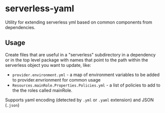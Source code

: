 # serverless-yaml

Utility for extending serverless yml based on common components from dependencies.

## Usage

Create files that are useful in a "serverless" subdirectory in a dependency or in the top level package with names that point to the path within the serverless object you want to update, like:

- `provider.environment.yml` - a map of environment variables to be added to provider.envrionment for common usage
- `Resources.mainRole.Properties.Policies.yml` - a list of policies to add to the the roles called mainRole.

Supports yaml encoding (detected by `.yml` or `.yaml` extension) and JSON (`.json`)
